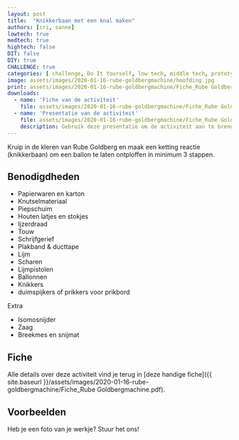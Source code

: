 ```yaml
---
layout: post
title:  "Knikkerbaan met een knal maken"
authors: [cri, sanne] 
lowtech: true
medtech: true
hightech: false
DIT: false
DIY: true
CHALLENGE: true
categories: [ challenge, Do It Yourself, low tech, middle tech, prototyping ]
image: assets/images/2020-01-16-rube-goldbergmachine/hoofding.jpg
print: assets/images/2020-01-16-rube-goldbergmachine/Fiche_Rube Goldbergmachine.pdf
downloads: 
  - name: 'Fiche van de activiteit'
    file: assets/images/2020-01-16-rube-goldbergmachine/Fiche_Rube Goldbergmachine.pdf
  - name: 'Presentatie van de activiteit'
    file: assets/images/2020-01-16-rube-goldbergmachine/Fiche_Rube Goldbergmachine.pptx
    description: Gebruik deze presentatie om de activiteit aan te brengen
---
```


Kruip in de kleren van Rube Goldberg en maak een ketting reactie (knikkerbaan) om een ballon te laten ontploffen in minimum 3 stappen.

## Benodigdheden

* Papierwaren en karton
* Knutselmateriaal
* Piepschuim
* Houten latjes en stokjes
* Ijzerdraad
* Touw
* Schrijfgerief
* Plakband & ducttape
* Lijm
* Scharen
* Lijmpistolen
* Ballonnen
* Knikkers
* duimspijkers of prikkers voor prikbord

Extra

* Isomosnijder
* Zaag
* Breekmes en snijmat


## Fiche
Alle details over deze activiteit vind je terug in [deze handige fiche]({{ site.baseurl }}/assets/images/2020-01-16-rube-goldbergmachine/Fiche_Rube Goldbergmachine.pdf).

## Voorbeelden
Heb je een foto van je werkje? Stuur het ons!